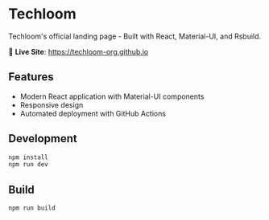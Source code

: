 # Techloom

Techloom's official landing page - Built with React, Material-UI, and Rsbuild.

🚀 **Live Site**: https://techloom-org.github.io

## Features

- Modern React application with Material-UI components
- Responsive design
- Automated deployment with GitHub Actions

## Development

```bash
npm install
npm run dev
```

## Build

```bash
npm run build
```
